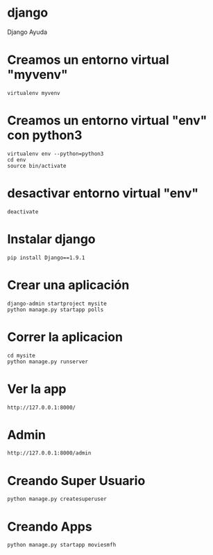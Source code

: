 # django
Django Ayuda
# Creamos un entorno virtual "myvenv"
```
virtualenv myvenv
```

# Creamos un entorno virtual "env" con python3
```
virtualenv env --python=python3
cd env
source bin/activate
```

# desactivar entorno virtual "env"
```
deactivate
```

# Instalar django
```
pip install Django==1.9.1
```

# Crear una aplicación
```
django-admin startproject mysite
python manage.py startapp polls
```

# Correr la aplicacion
```
cd mysite
python manage.py runserver
```
# Ver la app
```
http://127.0.0.1:8000/
```

# Admin
```
http://127.0.0.1:8000/admin
```

# Creando Super Usuario
```
python manage.py createsuperuser
```
# Creando Apps 
```
python manage.py startapp moviesmfh
```
